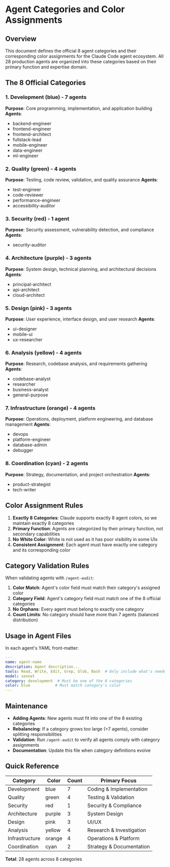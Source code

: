 # Agent Categories and Color Assignments

## Overview

This document defines the official 8 agent categories and their corresponding color assignments for the Claude Code
agent ecosystem. All 28 production agents are organized into these categories based on their primary function and
expertise domain.

## The 8 Official Categories

### 1. **Development** (blue) - 7 agents

**Purpose**: Core programming, implementation, and application building
**Agents**:

- backend-engineer
- frontend-engineer
- frontend-architect
- fullstack-lead
- mobile-engineer
- data-engineer
- ml-engineer

### 2. **Quality** (green) - 4 agents

**Purpose**: Testing, code review, validation, and quality assurance
**Agents**:

- test-engineer
- code-reviewer
- performance-engineer
- accessibility-auditor

### 3. **Security** (red) - 1 agent

**Purpose**: Security assessment, vulnerability detection, and compliance
**Agents**:

- security-auditor

### 4. **Architecture** (purple) - 3 agents

**Purpose**: System design, technical planning, and architectural decisions
**Agents**:

- principal-architect
- api-architect
- cloud-architect

### 5. **Design** (pink) - 3 agents

**Purpose**: User experience, interface design, and user research
**Agents**:

- ui-designer
- mobile-ui
- ux-researcher

### 6. **Analysis** (yellow) - 4 agents

**Purpose**: Research, codebase analysis, and requirements gathering
**Agents**:

- codebase-analyst
- researcher
- business-analyst
- general-purpose

### 7. **Infrastructure** (orange) - 4 agents

**Purpose**: Operations, deployment, platform engineering, and database management
**Agents**:

- devops
- platform-engineer
- database-admin
- debugger

### 8. **Coordination** (cyan) - 2 agents

**Purpose**: Strategy, documentation, and project orchestration
**Agents**:

- product-strategist
- tech-writer

## Color Assignment Rules

1. **Exactly 8 Categories**: Claude supports exactly 8 agent colors, so we maintain exactly 8 categories
2. **Primary Function**: Agents are categorized by their primary function, not secondary capabilities
3. **No White Color**: White is not used as it has poor visibility in some UIs
4. **Consistent Assignment**: Each agent must have exactly one category and its corresponding color

## Category Validation Rules

When validating agents with `/agent-audit`:

1. **Color Match**: Agent's color field must match their category's assigned color
2. **Category Field**: Agent's category field must match one of the 8 official categories
3. **No Orphans**: Every agent must belong to exactly one category
4. **Count Limits**: No category should have more than 7 agents (balanced distribution)

## Usage in Agent Files

In each agent's YAML front-matter:

```yaml
---
name: agent-name
description: Agent description...
tools: Read, Write, Edit, Grep, Glob, Bash  # Only include what's needed
model: sonnet
category: development  # Must be one of the 8 categories
color: blue           # Must match category's color
---
```

## Maintenance

- **Adding Agents**: New agents must fit into one of the 8 existing categories
- **Rebalancing**: If a category grows too large (>7 agents), consider splitting responsibilities
- **Validation**: Run `/agent-audit` to verify all agents comply with category assignments
- **Documentation**: Update this file when category definitions evolve

## Quick Reference

| Category | Color | Count | Primary Focus |
|----------|-------|-------|---------------|
| Development | blue | 7 | Coding & Implementation |
| Quality | green | 4 | Testing & Validation |
| Security | red | 1 | Security & Compliance |
| Architecture | purple | 3 | System Design |
| Design | pink | 3 | UI/UX |
| Analysis | yellow | 4 | Research & Investigation |
| Infrastructure | orange | 4 | Operations & Platform |
| Coordination | cyan | 2 | Strategy & Documentation |

**Total**: 28 agents across 8 categories
